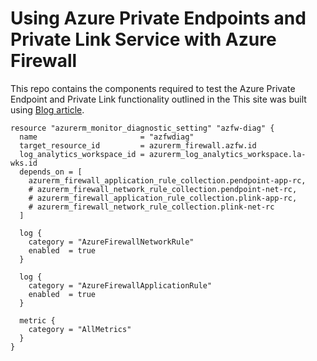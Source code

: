 # Using Azure Private Endpoints and Private Link Service with Azure Firewall

This repo contains the components required to test the Azure Private Endpoint and Private Link functionality outlined in the This site was built using [Blog article](https://namitjagtiani.com/2020/02/14/azure-private-link-udr-support-public-preview/).

```hcl
resource "azurerm_monitor_diagnostic_setting" "azfw-diag" {
  name                       = "azfwdiag"
  target_resource_id         = azurerm_firewall.azfw.id
  log_analytics_workspace_id = azurerm_log_analytics_workspace.la-wks.id
  depends_on = [
    azurerm_firewall_application_rule_collection.pendpoint-app-rc,
    # azurerm_firewall_network_rule_collection.pendpoint-net-rc, 
    # azurerm_firewall_application_rule_collection.plink-app-rc, 
    # azurerm_firewall_network_rule_collection.plink-net-rc
  ]

  log {
    category = "AzureFirewallNetworkRule"
    enabled  = true
  }

  log {
    category = "AzureFirewallApplicationRule"
    enabled  = true
  }

  metric {
    category = "AllMetrics"
  }
}
```
